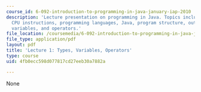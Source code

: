 ```yaml
---
course_id: 6-092-introduction-to-programming-in-java-january-iap-2010
description: 'Lecture presentation on programming in Java. Topics include: the computer,
  CPU instructions, programming languages, Java, program structure, output, types,
  variables, and operators.'
file_location: /coursemedia/6-092-introduction-to-programming-in-java-january-iap-2010/4fb0ecc598d077817cd27eeb30a7882a_MIT6_092IAP10_lec01.pdf
file_type: application/pdf
layout: pdf
title: 'Lecture 1: Types, Variables, Operators'
type: course
uid: 4fb0ecc598d077817cd27eeb30a7882a

---
```

None